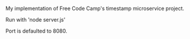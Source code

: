 My implementation of Free Code Camp's timestamp microservice project.

Run with 'node server.js'

Port is defaulted to 8080.